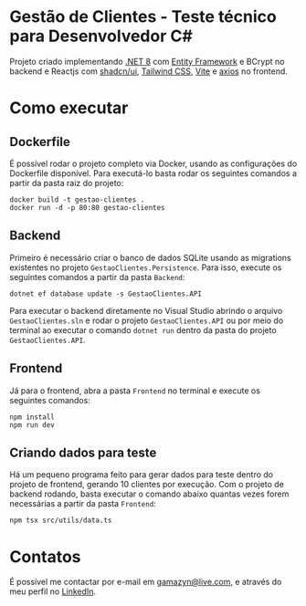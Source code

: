 # Gestão de Clientes - Teste técnico para Desenvolvedor C#

Projeto criado implementando [.NET 8](https://dotnet.microsoft.com/pt-br/) com [Entity Framework](https://learn.microsoft.com/pt-br/aspnet/entity-framework) e BCrypt no backend e Reactjs com [shadcn/ui](https://github.com/shadcn-ui/ui), [Tailwind CSS](https://tailwindcss.com/), [Vite](https://vitejs.dev/) e [axios](https://axios-http.com/) no frontend.


# Como executar

## Dockerfile

É possível rodar o projeto completo via Docker, usando as configurações do Dockerfile disponível. Para executá-lo basta rodar os seguintes comandos a partir da pasta raiz do projeto:

    docker build -t gestao-clientes .
    docker run -d -p 80:80 gestao-clientes

## Backend

Primeiro é necessário criar o banco de dados SQLite usando as migrations existentes no projeto `GestaoClientes.Persistence`. Para isso, execute os seguintes comandos a partir da pasta `Backend`:

    dotnet ef database update -s GestaoClientes.API

Para executar o backend diretamente no Visual Studio abrindo o arquivo `GestaoClientes.sln` e rodar o projeto `GestaoClientes.API` ou por meio do terminal ao executar o comando `dotnet run` dentro da pasta do projeto `GestaoClientes.API`.

## Frontend

Já para o frontend, abra a pasta `Frontend` no terminal e execute os seguintes comandos:

    npm install
    npm run dev
    

## Criando dados para teste

Há um pequeno programa feito para gerar dados para teste dentro do projeto de frontend, gerando 10 clientes por execução.  Com o projeto de backend rodando, basta executar o comando abaixo quantas vezes forem necessárias a partir da pasta `Frontend`:

    npm tsx src/utils/data.ts 

# Contatos

É possível me contactar por e-mail em gamazyn@live.com, e através do meu perfil no [LinkedIn](https://www.linkedin.com/in/thi-moreira/).


